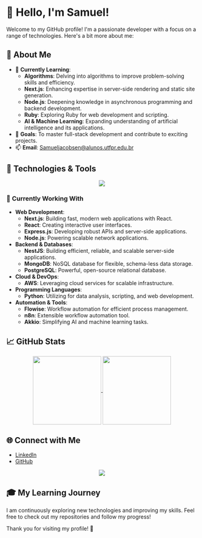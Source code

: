 # 👋 Hello, I'm Samuel!

Welcome to my GitHub profile! I'm a passionate developer with a focus on a range of technologies. Here's a bit more about me:

## 🚀 About Me

- 🌱 **Currently Learning**:
  - **Algorithms**: Delving into algorithms to improve problem-solving skills and efficiency.
  - **Next.js**: Enhancing expertise in server-side rendering and static site generation.
  - **Node.js**: Deepening knowledge in asynchronous programming and backend development.
  - **Ruby**: Exploring Ruby for web development and scripting.
  - **AI & Machine Learning**: Expanding understanding of artificial intelligence and its applications.
- 🎯 **Goals**: To master full-stack development and contribute to exciting projects.
- 📫 **Email**: [Samueljacobsen@alunos.utfpr.edu.br](mailto:Samueljacobsen@alunos.utfpr.edu.br)

## 🔧 Technologies & Tools

<div align="center">
  <a href="https://skillicons.dev">
    <img src="https://skillicons.dev/icons?i=github,git,java,cs,dotnet,html,css,js,androidstudio,react,django,docker,nestjs,nodejs,ruby,ts" />
  </a>
</div>

### 💼 **Currently Working With**
- **Web Development**:
  - **Next.js**: Building fast, modern web applications with React.
  - **React**: Creating interactive user interfaces.
  - **Express.js**: Developing robust APIs and server-side applications.
  - **Node.js**: Powering scalable network applications.
- **Backend & Databases**:
  - **NestJS**: Building efficient, reliable, and scalable server-side applications.
  - **MongoDB**: NoSQL database for flexible, schema-less data storage.
  - **PostgreSQL**: Powerful, open-source relational database.
- **Cloud & DevOps**:
  - **AWS**: Leveraging cloud services for scalable infrastructure.
- **Programming Languages**:
  - **Python**: Utilizing for data analysis, scripting, and web development.
- **Automation & Tools**:
  - **Flowise**: Workflow automation for efficient process management.
  - **n8n**: Extensible workflow automation tool.
  - **Akkio**: Simplifying AI and machine learning tasks.


## 📈 GitHub Stats

<div align="center">
  <a href="https://github.com/SamuelJacobsen">
    <img align="center" height="180em" src="https://github-readme-stats.vercel.app/api?username=SamuelJacobsen&show_icons=true&theme=transparent&include_all_commits=true&count_private=true"/>
    <img align="center" height="180em" src="https://github-readme-stats.vercel.app/api/top-langs/?username=SamuelJacobsen&layout=compact&langs_count=16&theme=transparent"/>
  </a>
</div>

## 🌐 Connect with Me

- [LinkedIn](https://www.linkedin.com/in/samuel-jacobsen-7a397a203/)
- [GitHub](https://github.com/SamuelJacobsen)

<div align="center">
  <a href="https://www.linkedin.com/in/samuel-jacobsen-7a397a203/" target="_blank">
    <img src="https://img.shields.io/badge/-LinkedIn-%230077B5?style=for-the-badge&logo=linkedin&logoColor=white" />
  </a>
</div>

## 🎓 My Learning Journey

I am continuously exploring new technologies and improving my skills. Feel free to check out my repositories and follow my progress!

Thank you for visiting my profile! 🚀
